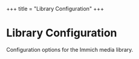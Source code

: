 +++
title = "Library Configuration"
+++

# Library Configuration

Configuration options for the Immich media library.
